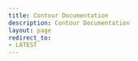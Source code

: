 ```yaml
---
title: Contour Documentation
description: Contour Documentation
layout: page
redirect_to:
- LATEST
---
```

